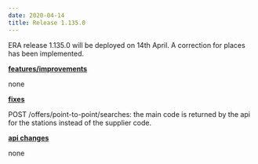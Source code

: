 ```yaml
---
date: 2020-04-14
title: Release 1.135.0
---
```

ERA release 1.135.0 will be deployed on 14th April. A correction for places has been implemented.

<!--more-->

**<u>features/improvements</u>**

none

**<u>fixes</u>**

POST /offers/point-to-point/searches: the main code is returned by the api for the stations instead of the supplier code.

**<u>api changes</u>**

none


  
